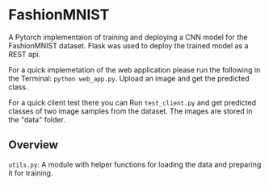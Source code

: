# FashionMNIST
A Pytorch implementaion of training and deploying a CNN model for the FashionMNIST dataset.
Flask was used to deploy the trained model as a REST api.

For a quick implemetation of the web application please run the following in the Terminal: `python web_app.py`.
Upload an image and get the predicted class.

For a quick client test there you can Run `test_client.py` and get predicted classes of two image samples from the dataset.
The images are stored in the "data" folder.

## Overview

`utils.py`: A module with helper functions for loading the data and preparing it for training.
